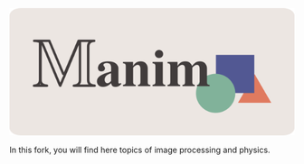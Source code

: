 ![logo](logo/cropped.png)

In this fork, you will find here topics of image processing and physics. 